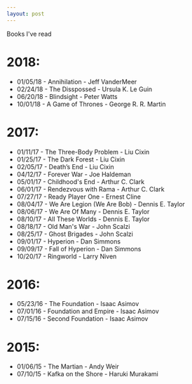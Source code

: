```yaml
---
layout: post
---
```


Books I've read

# 2018:
- 01/05/18 - Annihilation - Jeff VanderMeer
- 02/24/18 - The Disspossed - Ursula K. Le Guin
- 06/20/18 - Blindsight - Peter Watts
- 10/01/18 - A Game of Thrones - George R. R. Martin

# 2017:
- 01/11/17 - The Three-Body Problem - Liu Cixin
- 01/25/17 - The Dark Forest - Liu Cixin
- 02/05/17 - Death’s End - Liu Cixin
- 04/12/17 - Forever War - Joe Haldeman
- 05/01/17 - Childhood's End - Arthur C. Clark
- 06/01/17 - Rendezvous with Rama - Arthur C. Clark
- 07/27/17 - Ready Player One - Ernest Cline
- 08/04/17 - We Are Legion (We Are Bob) - Dennis E. Taylor
- 08/06/17 - We Are Of Many - Dennis E. Taylor
- 08/10/17 - All These Worlds - Dennis E. Taylor
- 08/18/17 - Old Man's War - John Scalzi
- 08/25/17 - Ghost Brigades - John Scalzi
- 09/01/17 - Hyperion - Dan Simmons
- 09/09/17 - Fall of Hyperion - Dan Simmons
- 10/20/17 - Ringworld - Larry Niven

# 2016:

- 05/23/16 - The Foundation - Isaac Asimov
- 07/01/16 - Foundation and Empire - Isaac Asimov
- 07/15/16 - Second Foundation - Isaac Asimov

# 2015:

- 01/06/15 - The Martian - Andy Weir
- 07/10/15 - Kafka on the Shore - Haruki Murakami
